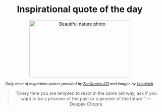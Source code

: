 
<div align="center">

# Inspirational quote of the day

<img src="./data/photo.jpeg" alt="Beautiful nature photo" width="320" height="180">

<sub><i>Daily dose of inspiration quotes provided by [ZenQuotes API](https://zenquotes.io/) and images by [Unsplash](https://unsplash.com/).</i></sub>


<blockquote>&ldquo;Every time you are tempted to react in the same old way, ask if you want to be a prisoner of the past or a pioneer of the future.&rdquo; &mdash; <footer>Deepak Chopra</footer></blockquote>

</div>
